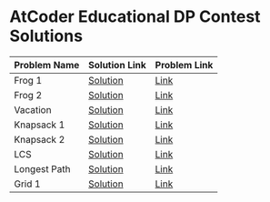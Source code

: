 # AtCoder Educational DP Contest Solutions

| Problem Name | Solution Link | Problem Link |
|-------------|--------------|--------------|
| Frog 1 | [Solution](./Frog_1.cpp) | [Link](https://atcoder.jp/contests/dp/tasks/dp_a) |
| Frog 2 | [Solution](./Frog_2.cpp) | [Link](https://atcoder.jp/contests/dp/tasks/dp_b) |
| Vacation | [Solution](./Vacation.cpp) | [Link](https://atcoder.jp/contests/dp/tasks/dp_c) |
| Knapsack 1 | [Solution](./Knapsack1.cpp) | [Link](https://atcoder.jp/contests/dp/tasks/dp_d) |
| Knapsack 2 | [Solution](./Knapsack2.cpp) | [Link](https://atcoder.jp/contests/dp/tasks/dp_e) |
| LCS | [Solution](./LCS.cpp) | [Link](https://atcoder.jp/contests/dp/tasks/dp_f) |
| Longest Path | [Solution](./Longest_Path.cpp) | [Link](https://atcoder.jp/contests/dp/tasks/dp_g) |
| Grid 1 | [Solution](./Grid_1.cpp) | [Link](https://atcoder.jp/contests/dp/tasks/dp_h) |
